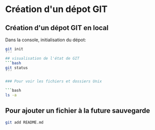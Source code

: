 # Création d'un dépot GIT

## Création d'un dépot GIT en local

Dans la console, initialisation du dépot: 

```bash
git init
´´´
## visualisation de l'état de GIT 
```bash
git status
´´´

### Pour voir les fichiers et dossiers Unix 

```bash
ls -a
```

## Pour ajouter un fichier à la  future sauvegarde 
```bash
git add README.md
```
